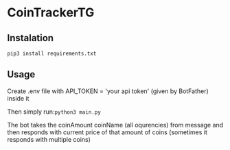 # CoinTrackerTG

## Instalation
`pip3 install requirements.txt`

## Usage
Create .env file with API_TOKEN = 'your api token' (given by BotFather) inside it 

Then simply run:`python3 main.py`

The bot takes the coinAmount coinName (all oqurencies) from message and then responds with current price of that amount of coins 
(sometimes it responds with multiple coins) 
